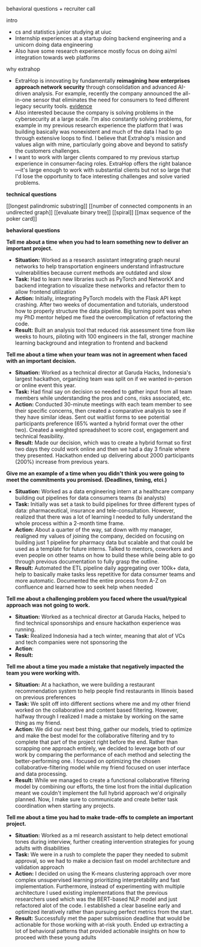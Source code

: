 behavioral questions + recruiter call

intro
- cs and statistics junior studying at uiuc
- Internship experiences at a startup doing backend engineering and a unicorn doing data engineering
- Also have some research experience mostly focus on doing ai/ml integration towards web platforms

why extrahop
- ExtraHop is innovating by fundamentally **reimagining how enterprises approach network security** through consolidation and advanced AI-driven analysis. For example, recently the company announced the all-in-one sensor that eliminates the need for consumers to feed different legacy security tools. [evidence](https://www.extrahop.com/news/press-releases/extrahop-disrupts-network-detection-and-response-market-with-industry-first-all-in-one-sensor)
- Also interested because the company is solving problems in the cybersecurity at a large scale. I'm also constantly solving problems, for example in my previous research experience the platform that I was building basically was nonexistent and much of the data I had to go through extensive loops to find. I believe that Extrahop's mission and values align with mine, particularly going above and beyond to satisfy the customers challenges.
- I want to work with larger clients compared to my previous startup experience in consumer-facing roles. ExtraHop offers the right balance—it's large enough to work with substantial clients but not so large that I'd lose the opportunity to face interesting challenges and solve varied problems.


**technical questions**

[[longest palindromic substring]]
[[number of connected components in an undirected graph]]
[[evaluate binary tree]]
[[spiral]]
[[max sequence of the poker card]]

**behavioral questions**

**Tell me about a time when you had to learn something new to deliver an important project.**

- **Situation:** Worked as a research assistant integrating graph neural networks to help transportation engineers understand infrastructure vulnerabilities because current methods are outdated and slow
- **Task:** Had to learn new libraries such as PyTorch and NetworkX and backend integration to visualize these networks and refactor them to allow frontend utilization
- **Action:** Initially, integrating PyTorch models with the Flask API kept crashing. After two weeks of documentation and tutorials, understood how to properly structure the data pipeline. Big turning point was when my PhD mentor helped me fixed the overcomplication of refactoring the code.
- **Result:** Built an analysis tool that reduced risk assessment time from like weeks to hours, piloting with 100 engineers in the fall, stronger machine learning background and integration to frontend and backend

**Tell me about a time when your team was not in agreement when faced with an important decision.**

- **Situation:** Worked as a technical director at Garuda Hacks, Indonesia's largest hackathon, organizing team was split on if we wanted in-person or online event this year.
- **Task:** Had final say on decision so needed to gather input from all team members while understanding the pros and cons, risks associated, etc.
- **Action:** Conducted 30-minute meetings with each team member to see their specific concerns, then created a comparative analysis to see if they have similar ideas. Sent out waitlist forms to see potential participants preference (65% wanted a hybrid format over the other two). Created a weighted spreadsheet to score cost, engagement and technical feasibility.
- **Result:** Made our decision, which was to create a hybrid format so first two days they could work online and then we had a day 3 finale where they presented. Hackathon ended up delivering about 2000 participants (200%) increase from previous years.


**Give me an example of a time when you didn't think you were going to meet the commitments you promised. (Deadlines, timing, etci.)**

- **Situation:** Worked as a data engineering intern at a healthcare company building out pipelines for data consumers teams (bi analysts)
- **Task:** Initially was set a task to build pipelines for three different types of data: pharmaceutical, insurance and tele-consultation. However, realized that there was a lot of learning I needed to fully understand the whole process within a 2-month time frame.
- **Action:** About a quarter of the way, sat down with my manager, realigned my values of joining the company, decided on focusing on building just 1 pipeline for pharmacy data but scalable and that could be used as a template for future interns. Talked to mentors, coworkers and even people on other teams on how to build these while being able to go through previous documentation to fully grasp the outline.
- **Result:** Automated the ETL pipeline daily aggregating over 100k+ data, help to basically make tasks less repetitive for data consumer teams and more automatic. Documented the entire process from A-Z on confluence and learned how to seek help when needed

**Tell me about a challenging problem you faced where the usual/typical approach was not going to work.**

- **Situation:** Worked as a technical director at Garuda Hacks, helped to find technical sponsorships and ensure hackathon experience was running.
- **Task:** Realized Indonesia had a tech winter, meaning that alot of VCs and tech companies were not sponsoring the
- **Action**:
- **Result:**

**Tell me about a time you made a mistake that negatively impacted the team you were working with.**

- **Situation:** At a hackathon, we were building a restaurant recommendation system to help people find restaurants in Illinois based on previous preferences
- **Task:** We split off into different sections where me and my other friend worked on the collaborative and content based filtering. However, halfway through I realized I made a mistake by working on the same thing as my friend.
- **Action:** We did our next best thing, gather our models, tried to optimize and make the best model for the collaborative filtering and try to complete that part of the project right before the end. Rather than scrapping one approach entirely, we decided to leverage both of our work by comparing the performance of each method and selecting the better-performing one. I focused on optimizing the chosen collaborative-filtering model while my friend focused on user interface and data processing.
- **Result:** While we managed to create a functional collaborative filtering model by combining our efforts, the time lost from the initial duplication meant we couldn't implement the full hybrid approach we'd originally planned. Now, I make sure to communicate and create better task coordination when starting any projects.


**Tell me about a time you had to make trade-offs to complete an important project.**

- **Situation:** Worked as a ml research assistant to help detect emotional tones during interview, further creating intervention strategies for young adults with disabilities
- **Task:** We were in a rush to complete the paper they needed to submit approval, so we had to make a decision fast on model architecture and validation approach
- **Action:** I decided on using the K-means clustering approach over more complex unsupervised learning prioritizing interpretability and fast implementation. Furthermore, instead of experimenting with multiple architecture I used existing implementations that the previous researchers used which was the BERT-based NLP model and just refactored alot of the code. I established a clear baseline early and optimized iteratively rather than pursuing perfect metrics from the start.
- **Result:** Successfully met the paper submission deadline that would be actionable for those working with at-risk youth. Ended up extracting a lot of behavioral patterns that provided actionable insights on how to proceed with these young adults